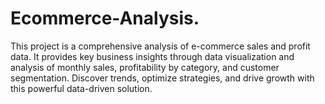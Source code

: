 # Ecommerce-Analysis.
This project is a comprehensive analysis of e-commerce sales and profit data. It provides key business insights through data visualization and analysis of monthly sales, profitability by category, and customer segmentation. Discover trends, optimize strategies, and drive growth with this powerful data-driven solution.
